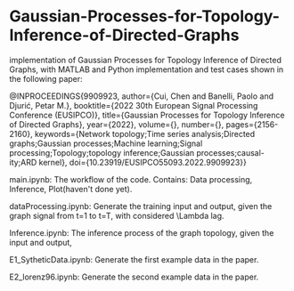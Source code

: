 # Gaussian-Processes-for-Topology-Inference-of-Directed-Graphs
implementation of Gaussian Processes for Topology Inference of Directed Graphs, with MATLAB and Python implementation and test cases shown in the following paper:

@INPROCEEDINGS{9909923,
  author={Cui, Chen and Banelli, Paolo and Djurić, Petar M.},
  booktitle={2022 30th European Signal Processing Conference (EUSIPCO)}, 
  title={Gaussian Processes for Topology Inference of Directed Graphs}, 
  year={2022},
  volume={},
  number={},
  pages={2156-2160},
  keywords={Network topology;Time series analysis;Directed graphs;Gaussian processes;Machine learning;Signal processing;Topology;topology inference;Gaussian processes;causal-ity;ARD kernel},
  doi={10.23919/EUSIPCO55093.2022.9909923}}

main.ipynb: The workflow of the code.
            Contains:  Data processing, Inference, Plot(haven't done yet).

dataProcessing.ipynb: Generate the training input and output, given the graph signal from t=1 to t=T, with considered \Lambda lag.

Inference.ipynb:  The inference process of the graph topology, given the input and output,

E1_SytheticData.ipynb: Generate the first example data in the paper.

E2_lorenz96.ipynb: Generate the second example data in the paper.





